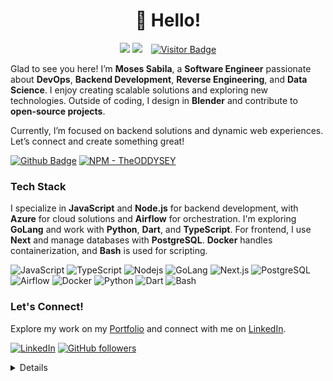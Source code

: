 <h1 align='center'>👋 Hello!</h1>
<p align='center'>
<a href="https://wakatime.com/@73032397-dc32-4141-8070-8057d7fa46cb"><img src="https://wakatime.com/badge/user/73032397-dc32-4141-8070-8057d7fa46cb.svg"/></a>
<a href="https://github.com/TheODDYSEY?tab=repositories"><img src="https://img.shields.io/github/stars/TheODDYSEY?style=flat&logo=github&label=Total%20Stars&color=teal"/></a>
<a href="https://visitor-badge.laobi.icu/badge?page_id=TheODDYSEY.TheODDYSEY"><img src="https://visitor-badge.laobi.icu/badge?page_id=TheODDYSEY.TheODDYSEY" alt="Visitor Badge" style="margin-left: 10px;"/></a>
</p>

Glad to see you here! I’m **Moses Sabila**, a **Software Engineer** passionate about **DevOps**, **Backend Development**, **Reverse Engineering**, and **Data Science**. I enjoy creating scalable solutions and exploring new technologies. Outside of coding, I design in **Blender** and contribute to **open-source projects**.

Currently, I’m focused on backend solutions and dynamic web experiences. Let’s connect and create something great!


[![Github Badge](https://img.shields.io/badge/-@TheODDYSEY-24292e?style=flat&logo=Github&logoColor=white&link=https://github.com/TheODDYSEY)](https://github.com/TheODDYSEY) [![NPM - TheODDYSEY](https://img.shields.io/badge/npm-nodejs987-231F20?logo=npm)](https://www.npmjs.com/~nodejs987)

### Tech Stack

I specialize in **JavaScript** and **Node.js** for backend development, with **Azure** for cloud solutions and **Airflow** for orchestration. I'm exploring **GoLang** and work with **Python**, **Dart**, and **TypeScript**. For frontend, I use **Next** and manage databases with **PostgreSQL**. **Docker** handles containerization, and **Bash** is used for scripting.


![JavaScript](https://img.shields.io/badge/JavaScript-F7DF1E?logo=javascript&logoColor=black)
![TypeScript](https://img.shields.io/badge/TypeScript-007ACC?logo=typescript&logoColor=white)
![Nodejs](https://img.shields.io/badge/Node.js-43853D?logo=node.js&logoColor=white)
![GoLang](https://img.shields.io/badge/-Golang-00ADD8?logo=go&logoColor=white)
![Next.js](https://img.shields.io/badge/Next.js-000000?logo=next.js&logoColor=white)
![PostgreSQL](https://img.shields.io/badge/PostgreSQL-316192?logo=postgresql&logoColor=white)
![Airflow](https://img.shields.io/badge/-Airflow-0179C5?logo=apache-airflow&logoColor=white)
![Docker](https://img.shields.io/badge/-Docker-2496ED?logo=docker&logoColor=white)
![Python](https://img.shields.io/badge/Python-3776AB?logo=python&logoColor=white)
![Dart](https://img.shields.io/badge/Dart-0175C2?logo=dart&logoColor=white)
![Bash](https://img.shields.io/badge/Bash-4EAA25?logo=gnu-bash&logoColor=white)

### Let's Connect!

Explore my work on my [Portfolio](https://moses-sabila.vercel.app/) and connect with me on [LinkedIn](https://www.linkedin.com/in/moses-sabila-514492263/).

[![LinkedIn](https://img.shields.io/static/v1.svg?label=LinkedIn&message=Moses-Sabila&logo=linkedin&style=flat&color=blue)](https://www.linkedin.com/in/moses-sabila-514492263/) [![GitHub followers](https://img.shields.io/github/followers/TheODDYSEY.svg?label=Follow%20@TheODDYSEY&style=social)](https://github.com/TheODDYSEY/)

<details>
<p align="center">
  <img height="50%" width="auto" src="https://github-readme-stats.vercel.app/api?username=TheODDYSEY&show_icons=true&count_private=true&theme=darcula&hide_border=true&hide=issues,contribs&bg_color=00000000">
  <img height="50%" width="auto" src="https://github-readme-stats.vercel.app/api/top-langs/?username=TheODDYSEY&layout=compact&hide_border=true&theme=darcula&bg_color=00000000&langs_count=6&hide=jupyter%20notebook,tex,css,php&exclude_repo=Pacman-AI">
  <img src="https://github-readme-streak-stats.herokuapp.com?user=TheODDYSEY&theme=darcula&hide_border=true&background=FFFFFF00">
  <br>
  <br>
</p>
</details>

<br />
